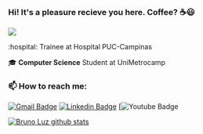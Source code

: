 
### Hi! It's a pleasure recieve you here. Coffee? :coffee::smiley:

<img src="https://img.shields.io/static/v1?label=Overview&message=BrunoLuz&color=fddb3a&style=for-the-badge&logo=GHOST">

<p>
:hospital: Trainee at Hospital PUC-Campinas <br />

:mortar_board: **Computer Science** Student at UniMetrocamp
</p>

### 📫 How to reach me:

[![Gmail Badge](https://img.shields.io/badge/-email-52575d?style=flat-square&logo=Gmail&logoColor=fddb3a&link=mailto:brunoluz01.bl@gmail.com)](mailto:brunoluz01.bl@gmail.com)
[![Linkedin Badge](https://img.shields.io/badge/-LinkedIn-52575d?style=flat-square&logo=Linkedin&logoColor=fddb3a&link=https://www.linkedin.com/in/bruno-luz-089609180/)](https://www.linkedin.com/in/bruno-luz-089609180/)
[![Youtube Badge](https://img.shields.io/badge/-YouTube-52575d?style=flat-square&logo=YouTube&logoColor=fddb3a&link=https)

[![Bruno Luz github stats](https://github-readme-stats.vercel.app/api?username=brunomarcosluz&show_icons=true&theme=vision-firendly-dark)](https://github.com/brunomarcosluz/github-readme-stats)
